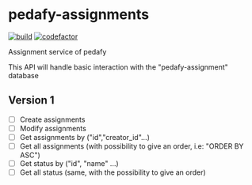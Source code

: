 # pedafy-assignments
[![build](https://travis-ci.com/pedafy/pedafy-assignments.svg?branch=master)](https://travis-ci.com/pedafy/pedafy-assignments)
[![codefactor](https://www.codefactor.io/repository/github/pedafy/pedafy-assignments/badge?style=flat-square)](https://www.codefactor.io/repository/github/pedafy/pedafy-assignments)

Assignment service of pedafy

This API will handle basic interaction with the "pedafy-assignment" database


## Version 1
- [ ] Create assignments
- [ ] Modify assignments
- [ ] Get assignments by ("id","creator_id"...)
- [ ] Get all assignments (with possibility to give an order, i.e: "ORDER BY ASC")
- [ ] Get status by ("id", "name" ...)
- [ ] Get all status (same, with the possibility to give an order)